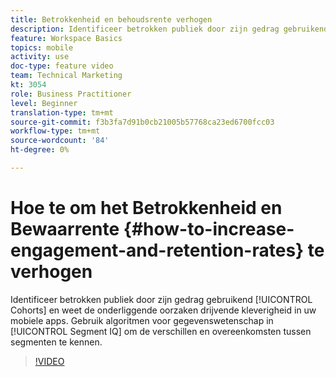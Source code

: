 ```yaml
---
title: Betrokkenheid en behoudsrente verhogen
description: Identificeer betrokken publiek door zijn gedrag gebruikend Cohorts en weet de onderliggende oorzaken drijvende kleverigheid in uw mobiele apps. Gebruik algoritmen voor gegevenswetenschap in Segment-IQ om de verschillen en overeenkomsten tussen segmenten te kennen.
feature: Workspace Basics
topics: mobile
activity: use
doc-type: feature video
team: Technical Marketing
kt: 3054
role: Business Practitioner
level: Beginner
translation-type: tm+mt
source-git-commit: f3b3fa7d91b0cb21005b57768ca23ed6700fcc03
workflow-type: tm+mt
source-wordcount: '84'
ht-degree: 0%

---
```



# Hoe te om het Betrokkenheid en Bewaarrente {#how-to-increase-engagement-and-retention-rates} te verhogen

Identificeer betrokken publiek door zijn gedrag gebruikend [!UICONTROL Cohorts] en weet de onderliggende oorzaken drijvende kleverigheid in uw mobiele apps. Gebruik algoritmen voor gegevenswetenschap in [!UICONTROL Segment IQ] om de verschillen en overeenkomsten tussen segmenten te kennen.

>[!VIDEO](https://video.tv.adobe.com/v/27825/?quality=12)
